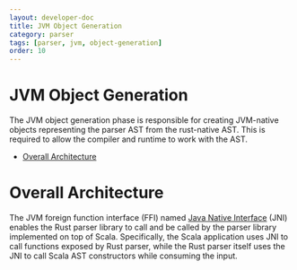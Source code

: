 ```yaml
---
layout: developer-doc
title: JVM Object Generation
category: parser
tags: [parser, jvm, object-generation]
order: 10
---
```


# JVM Object Generation

The JVM object generation phase is responsible for creating JVM-native objects
representing the parser AST from the rust-native AST. This is required to allow
the compiler and runtime to work with the AST.

<!-- MarkdownTOC levels="2,3" autolink="true" -->

- [Overall Architecture](#overall-architecture)

<!-- /MarkdownTOC -->

# Overall Architecture

The JVM foreign function interface (FFI) named [Java Native Interface](
https://en.wikipedia.org/wiki/Java_Native_Interface) (JNI) enables the 
Rust parser library to call and be called by the parser library
implemented on top of Scala. Specifically, the Scala application uses
JNI to call functions exposed by Rust parser, while the Rust parser
itself uses the JNI to call Scala AST constructors while consuming
the input. 

